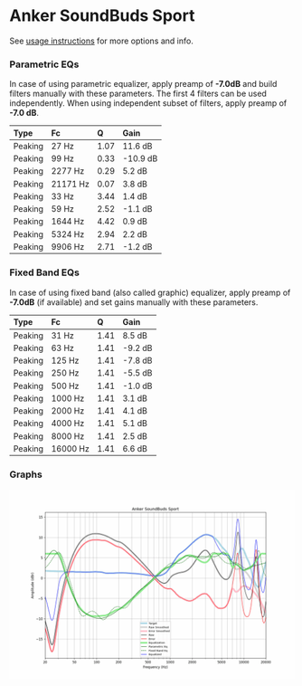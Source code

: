# Anker SoundBuds Sport
See [usage instructions](https://github.com/jaakkopasanen/AutoEq#usage) for more options and info.

### Parametric EQs
In case of using parametric equalizer, apply preamp of **-7.0dB** and build filters manually
with these parameters. The first 4 filters can be used independently.
When using independent subset of filters, apply preamp of **-7.0 dB**.

| Type    | Fc       |    Q | Gain     |
|:--------|:---------|:-----|:---------|
| Peaking | 27 Hz    | 1.07 | 11.6 dB  |
| Peaking | 99 Hz    | 0.33 | -10.9 dB |
| Peaking | 2277 Hz  | 0.29 | 5.2 dB   |
| Peaking | 21171 Hz | 0.07 | 3.8 dB   |
| Peaking | 33 Hz    | 3.44 | 1.4 dB   |
| Peaking | 59 Hz    | 2.52 | -1.1 dB  |
| Peaking | 1644 Hz  | 4.42 | 0.9 dB   |
| Peaking | 5324 Hz  | 2.94 | 2.2 dB   |
| Peaking | 9906 Hz  | 2.71 | -1.2 dB  |

### Fixed Band EQs
In case of using fixed band (also called graphic) equalizer, apply preamp of **-7.0dB**
(if available) and set gains manually with these parameters.

| Type    | Fc       |    Q | Gain    |
|:--------|:---------|:-----|:--------|
| Peaking | 31 Hz    | 1.41 | 8.5 dB  |
| Peaking | 63 Hz    | 1.41 | -9.2 dB |
| Peaking | 125 Hz   | 1.41 | -7.8 dB |
| Peaking | 250 Hz   | 1.41 | -5.5 dB |
| Peaking | 500 Hz   | 1.41 | -1.0 dB |
| Peaking | 1000 Hz  | 1.41 | 3.1 dB  |
| Peaking | 2000 Hz  | 1.41 | 4.1 dB  |
| Peaking | 4000 Hz  | 1.41 | 5.1 dB  |
| Peaking | 8000 Hz  | 1.41 | 2.5 dB  |
| Peaking | 16000 Hz | 1.41 | 6.6 dB  |

### Graphs
![](./Anker%20SoundBuds%20Sport.png)